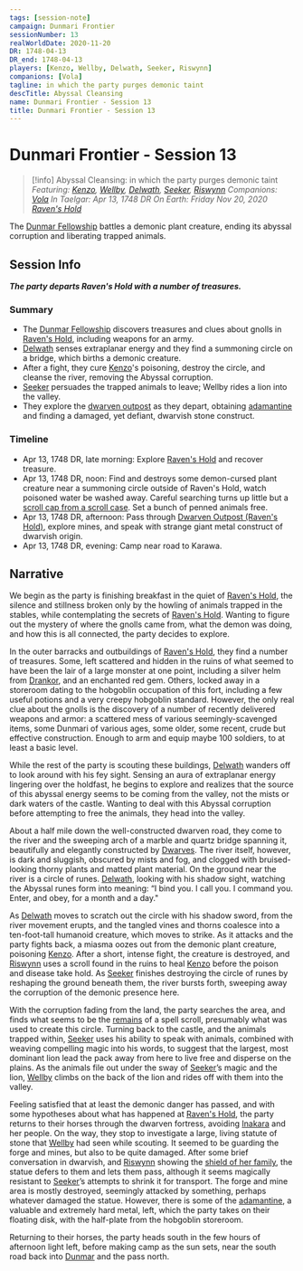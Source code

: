 ```yaml
---
tags: [session-note]
campaign: Dunmari Frontier
sessionNumber: 13
realWorldDate: 2020-11-20
DR: 1748-04-13
DR_end: 1748-04-13
players: [Kenzo, Wellby, Delwath, Seeker, Riswynn]
companions: [Vola]
tagline: in which the party purges demonic taint
descTitle: Abyssal Cleansing
name: Dunmari Frontier - Session 13
title: Dunmari Frontier - Session 13
---
```

# Dunmari Frontier - Session 13

>[!info] Abyssal Cleansing: in which the party purges demonic taint
> *Featuring: [Kenzo](<../../../people/pcs/dunmar-fellowship/kenzo.md>), [Wellby](<../../../people/pcs/dunmar-fellowship/wellby.md>), [Delwath](<../../../people/pcs/dunmar-fellowship/delwath.md>), [Seeker](<../../../people/pcs/dunmar-fellowship/seeker.md>), [Riswynn](<../../../people/pcs/dunmar-fellowship/riswynn.md>)*
> *Companions: [Vola](<../../../people/chardonians/vola.md>)*
> *In Taelgar: Apr 13, 1748 DR*
> *On Earth: Friday Nov 20, 2020*
> *[Raven's Hold](<../../../gazetteer/greater-dunmar/dunmari-basin/raven-s-hold.md>)*

The [Dunmar Fellowship](<../../../people/pcs/dunmar-fellowship/dunmar-fellowship.md>) battles a demonic plant creature, ending its abyssal corruption and liberating trapped animals.

## Session Info

***The party departs Raven's Hold with a number of treasures.***
### Summary
- The [Dunmar Fellowship](<../../../people/pcs/dunmar-fellowship/dunmar-fellowship.md>) discovers treasures and clues about gnolls in [Raven's Hold](<../../../gazetteer/greater-dunmar/dunmari-basin/raven-s-hold.md>), including weapons for an army.
- [Delwath](<../../../people/pcs/dunmar-fellowship/delwath.md>) senses extraplanar energy and they find a summoning circle on a bridge, which births a demonic creature.
- After a fight, they cure [Kenzo](<../../../people/pcs/dunmar-fellowship/kenzo.md>)'s poisoning, destroy the circle, and cleanse the river, removing the Abyssal corruption.
- [Seeker](<../../../people/pcs/dunmar-fellowship/seeker.md>) persuades the trapped animals to leave; Wellby rides a lion into the valley.
- They explore the [dwarven outpost](<../../../gazetteer/greater-dunmar/dunmari-basin/dwarven-outpost-raven-s-hold.md>) as they depart, obtaining [adamantine](<../../../things/materials/adamantine.md>) and finding a damaged, yet defiant, dwarvish stone construct.

### Timeline
- Apr 13, 1748 DR, late morning: Explore [Raven's Hold](<../../../gazetteer/greater-dunmar/dunmari-basin/raven-s-hold.md>) and recover treasure. 
- Apr 13, 1748 DR, noon: Find and destroys some demon-cursed plant creature near a summoning circle outside of Raven's Hold, watch poisoned water be washed away. Careful searching turns up little but a [scroll cap from a scroll case](<../treasure/notable-items/ivory-scroll-case.md>). Set a bunch of penned animals free. 
- Apr 13, 1748 DR, afternoon: Pass through [Dwarven Outpost (Raven's Hold)](<../../../gazetteer/greater-dunmar/dunmari-basin/dwarven-outpost-raven-s-hold.md>), explore mines, and speak with strange giant metal construct of dwarvish origin.
- Apr 13, 1748 DR, evening: Camp near road to Karawa. 


## Narrative
We begin as the party is finishing breakfast in the quiet of [Raven's Hold](<../../../gazetteer/greater-dunmar/dunmari-basin/raven-s-hold.md>), the silence and stillness broken only by the howling of animals trapped in the stables, while contemplating the secrets of [Raven's Hold](<../../../gazetteer/greater-dunmar/dunmari-basin/raven-s-hold.md>). Wanting to figure out the mystery of where the gnolls came from, what the demon was doing, and how this is all connected, the party decides to explore.

In the outer barracks and outbuildings of [Raven's Hold](<../../../gazetteer/greater-dunmar/dunmari-basin/raven-s-hold.md>), they find a number of treasures. Some, left scattered and hidden in the ruins of what seemed to have been the lair of a large monster at one point, including a silver helm from [Drankor](<../../../history/drankorian-era/drankor.md>), and an enchanted red gem. Others, locked away in a storeroom dating to the hobgoblin occupation of this fort, including a few useful potions and a very creepy hobgoblin standard. However, the only real clue about the gnolls is the discovery of a number of recently delivered weapons and armor: a scattered mess of various seemingly-scavenged items, some Dunmari of various ages, some older, some recent, crude but effective construction. Enough to arm and equip maybe 100 soldiers, to at least a basic level. 

While the rest of the party is scouting these buildings, [Delwath](<../../../people/pcs/dunmar-fellowship/delwath.md>) wanders off to look around with his fey sight. Sensing an aura of extraplanar energy lingering over the holdfast, he begins to explore and realizes that the source of this abyssal energy seems to be coming from the valley, not the mists or dark waters of the castle. Wanting to deal with this Abyssal corruption before attempting to free the animals, they head into the valley.

About a half mile down the well-constructed dwarven road, they come to the river and the sweeping arch of a marble and quartz bridge spanning it, beautifully and elegantly constructed by [Dwarves](<../../../species/children-of-the-embodied-gods/dwarves/dwarves.md>). The river itself, however, is dark and sluggish, obscured by mists and fog, and clogged with bruised-looking thorny plants and matted plant material. On the ground near the river is a circle of runes. [Delwath](<../../../people/pcs/dunmar-fellowship/delwath.md>), looking with his shadow sight, watching the Abyssal runes form into meaning: “I bind you. I call you. I command you. Enter, and obey, for a month and a day." 

As [Delwath](<../../../people/pcs/dunmar-fellowship/delwath.md>) moves to scratch out the circle with his shadow sword, from the river movement erupts, and the tangled vines and thorns coalesce into a ten-foot-tall humanoid creature, which moves to strike. As it attacks and the party fights back, a miasma oozes out from the demonic plant creature, poisoning [Kenzo](<../../../people/pcs/dunmar-fellowship/kenzo.md>). After a short, intense fight, the creature is destroyed, and [Riswynn](<../../../people/pcs/dunmar-fellowship/riswynn.md>) uses a scroll found in the ruins to heal [Kenzo](<../../../people/pcs/dunmar-fellowship/kenzo.md>) before the poison and disease take hold. As [Seeker](<../../../people/pcs/dunmar-fellowship/seeker.md>) finishes destroying the circle of runes by reshaping the ground beneath them, the river bursts forth, sweeping away the corruption of the demonic presence here. 

With the corruption fading from the land, the party searches the area, and finds what seems to be the [remains](<../treasure/notable-items/ivory-scroll-case.md>) of a spell scroll, presumably what was used to create this circle. Turning back to the castle, and the animals trapped within, [Seeker](<../../../people/pcs/dunmar-fellowship/seeker.md>) uses his ability to speak with animals, combined with weaving compelling magic into his words, to suggest that the largest, most dominant lion lead the pack away from here to live free and disperse on the plains. As the animals file out under the sway of [Seeker](<../../../people/pcs/dunmar-fellowship/seeker.md>)’s magic and the lion, [Wellby](<../../../people/pcs/dunmar-fellowship/wellby.md>) climbs on the back of the lion and rides off with them into the valley.

Feeling satisfied that at least the demonic danger has passed, and with some hypotheses about what has happened at [Raven's Hold](<../../../gazetteer/greater-dunmar/dunmari-basin/raven-s-hold.md>), the party returns to their horses through the dwarven fortress, avoiding [Inakara](<../../../people/other-nonhumans/inakara.md>) and her people. On the way, they stop to investigate a large, living statute of stone that [Wellby](<../../../people/pcs/dunmar-fellowship/wellby.md>) had seen while scouting. It seemed to be guarding the forge and mines, but also to be quite damaged. After some brief conversation in dwarvish, and [Riswynn](<../../../people/pcs/dunmar-fellowship/riswynn.md>) showing the [shield of her family](<../treasure/notable-items/shield-of-the-brawnanvil-clan.md>), the statue defers to them and lets them pass, although it seems magically resistant to [Seeker](<../../../people/pcs/dunmar-fellowship/seeker.md>)’s attempts to shrink it for transport. The forge and mine area is mostly destroyed, seemingly attacked by something, perhaps whatever damaged the statue. However, there is some of the [adamantine](<../../../things/materials/adamantine.md>), a valuable and extremely hard metal, left, which the party takes on their floating disk, with the half-plate from the hobgoblin storeroom. 

Returning to their horses, the party heads south in the few hours of afternoon light left, before making camp as the sun sets, near the south road back into [Dunmar](<../../../gazetteer/greater-dunmar/realms/dunmar/dunmar.md>) and the pass north.
